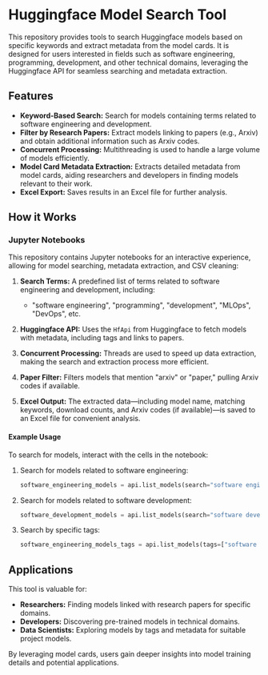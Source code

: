 # Huggingface Model Search Tool

This repository provides tools to search Huggingface models based on specific keywords and extract metadata from the model cards. It is designed for users interested in fields such as software engineering, programming, development, and other technical domains, leveraging the Huggingface API for seamless searching and metadata extraction.

## Features

- **Keyword-Based Search:** Search for models containing terms related to software engineering and development.
- **Filter by Research Papers:** Extract models linking to papers (e.g., Arxiv) and obtain additional information such as Arxiv codes.
- **Concurrent Processing:** Multithreading is used to handle a large volume of models efficiently.
- **Model Card Metadata Extraction:** Extracts detailed metadata from model cards, aiding researchers and developers in finding models relevant to their work.
- **Excel Export:** Saves results in an Excel file for further analysis.

## How it Works

### Jupyter Notebooks

This repository contains Jupyter notebooks for an interactive experience, allowing for model searching, metadata extraction, and CSV cleaning:

1. **Search Terms:** A predefined list of terms related to software engineering and development, including:
   - "software engineering", "programming", "development", "MLOps", "DevOps", etc.
   
2. **Huggingface API:** Uses the `HfApi` from Huggingface to fetch models with metadata, including tags and links to papers.
   
3. **Concurrent Processing:** Threads are used to speed up data extraction, making the search and extraction process more efficient.

4. **Paper Filter:** Filters models that mention "arxiv" or "paper," pulling Arxiv codes if available.

5. **Excel Output:** The extracted data—including model name, matching keywords, download counts, and Arxiv codes (if available)—is saved to an Excel file for convenient analysis.

#### Example Usage

To search for models, interact with the cells in the notebook:

1. Search for models related to software engineering:
   ```python
   software_engineering_models = api.list_models(search="software engineering", cardData=True, sort='downloads', direction=-1)
   ```
2. Search for models related to software development:
   ```python
   software_development_models = api.list_models(search="software development", cardData=True, sort='downloads', direction=-1)
   ```
3. Search by specific tags:
   ```python
   software_engineering_models_tags = api.list_models(tags=["software engineering"], cardData=True, sort='downloads', direction=-1)
   ```

## Applications

This tool is valuable for:

- **Researchers:** Finding models linked with research papers for specific domains.
- **Developers:** Discovering pre-trained models in technical domains.
- **Data Scientists:** Exploring models by tags and metadata for suitable project models.
  
By leveraging model cards, users gain deeper insights into model training details and potential applications.
